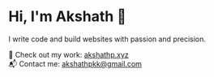 # Hi, I'm Akshath 👋

I write code and build websites with passion and precision.

🚀 Check out my work: [akshathp.xyz](https://akshathp.xyz)  
📬 Contact me: akshathpkk@gmail.com
